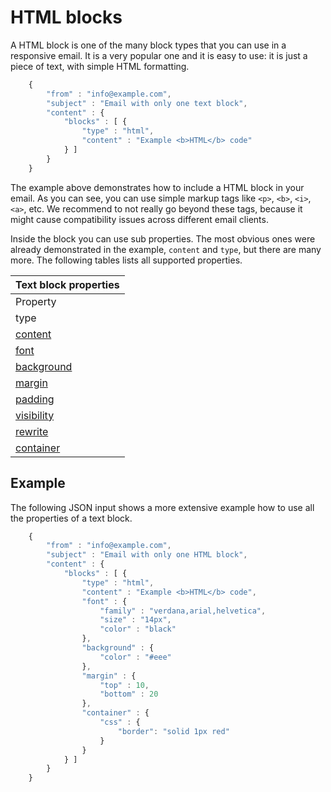 # HTML blocks

A HTML block is one of the many block types that you can use in a responsive
email. It is a very popular one and it is easy to use: it is just a piece of text, with 
simple HTML formatting.


````javascript
    {
        "from" : "info@example.com",
        "subject" : "Email with only one text block",
        "content" : {
            "blocks" : [ {
                "type" : "html",
                "content" : "Example <b>HTML</b> code"
            } ]
        }
    }
````


The example above demonstrates how to include a HTML block in your email. 
As you can see, you can use simple markup tags like 
```<p>```, ```<b>```, ```<i>```, ```<a>```, etc. We recommend to not really 
go beyond these tags, because it might cause compatibility issues across 
different email clients.

Inside the block you can use sub properties. The most obvious ones were
already demonstrated in the example, `content` and `type`, but there are
many more. The following tables lists all supported properties.

| Text block properties |
| --- |
| Property | Value | Description |
| type | "text" | Identifies the block as a text block. |
| [content](/copernica-docs:ResponsiveEmail/json/property-html-content) | _string_ | The textual content of the block. This may include HTML. |
| [font](/copernica-docs:ResponsiveEmail/json/property-font) | _object_ | Override the template wide default font properties. |
| [background](/copernica-docs:ResponsiveEmail/json/property-background) | _object_ | The background of the text block. |
| [margin](/copernica-docs:ResponsiveEmail/json/property-margin) | _mixed_ | Margins around the text. |
| [padding](/copernica-docs:ResponsiveEmail/json/property-padding) | _mixed_ | Whitespace around the block, this whitespace will have a background |
| [visibility](/copernica-docs:ResponsiveEmail/json/property-visibility) | _object_ | Visibility based on device, client and/or receiver. |
| [rewrite](/copernica-docs:ResponsiveEmail/json/property-rewrite) | _object_ | Rewrite rules for urls. |
| [container](/copernica-docs:ResponsiveEmail/json/property-container) | _object_ | Access to the surrounding container |

## Example

The following JSON input shows a more extensive example how to use all 
the properties of a text block.


````javascript
    {
        "from" : "info@example.com",
        "subject" : "Email with only one HTML block",
        "content" : {
            "blocks" : [ {
                "type" : "html",
                "content" : "Example <b>HTML</b> code",
                "font" : {
                    "family" : "verdana,arial,helvetica",
                    "size" : "14px",
                    "color" : "black"
                },
                "background" : {
                    "color" : "#eee"
                },
                "margin" : {
                    "top" : 10,
                    "bottom" : 20
                },
                "container" : {
                    "css" : {
                        "border": "solid 1px red"
                    }
                }
            } ]
        }
    }
````

